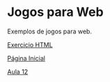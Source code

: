 # Jogos para Web
Exemplos de jogos para web.

[Exercicio HTML](https://danielohata.github.io/jogosweb/hello.html)

[Página Inicial](https://danielohata.github.io/jogosweb/svg.html)

[Aula 12](https://danielohata.github.io/jogosweb/snap_events.html)

